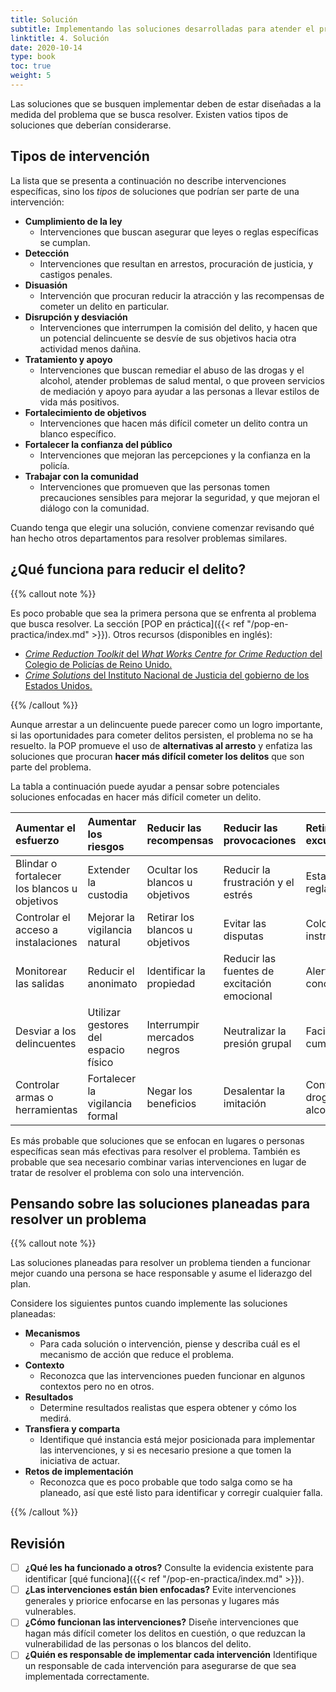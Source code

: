 ```yaml
---
title: Solución
subtitle: Implementando las soluciones desarrolladas para atender el problema.
linktitle: 4. Solución
date: 2020-10-14
type: book
toc: true
weight: 5
---
```


Las soluciones que se busquen implementar deben de estar diseñadas a la medida del problema que se busca resolver. Existen vatios tipos de soluciones que deberían considerarse.

## Tipos de intervención

La lista que se presenta a continuación no describe intervenciones específicas, sino los *tipos* de soluciones que podrían ser parte de una intervención:

- **Cumplimiento de la ley**
	- Intervenciones que buscan asegurar que leyes o reglas específicas se cumplan.
- **Detección**
	- Intervenciones que resultan en arrestos, procuración de justicia, y castigos penales.
- **Disuasión**
	- Intervención que procuran reducir la atracción y las recompensas de cometer un delito en particular.
- **Disrupción y desviación**
	- Intervenciones que interrumpen la comisión del delito, y hacen que un potencial delincuente se desvíe de sus objetivos hacia otra actividad menos dañina.
- **Tratamiento y apoyo**
	- Intervenciones que buscan remediar el abuso de las drogas y el alcohol, atender problemas de salud mental, o que proveen servicios de mediación y apoyo para ayudar a las personas a llevar estilos de vida más positivos.
- **Fortalecimiento de objetivos**
	- Intervenciones que hacen más difícil cometer un delito contra un blanco específico.
- **Fortalecer la confianza del público**
	- Intervenciones que mejoran las percepciones y la confianza en la policía.
- **Trabajar con la comunidad**
	-  Intervenciones que promueven que las personas tomen precauciones sensibles para mejorar la seguridad, y que mejoran el diálogo con la comunidad.

Cuando tenga que elegir una solución, conviene comenzar revisando qué han hecho otros departamentos para resolver problemas similares.

## ¿Qué funciona para reducir el delito?

{{% callout note %}}

Es poco probable que sea la primera persona que se enfrenta al problema que busca resolver. La sección [POP en práctica]({{< ref "/pop-en-practica/index.md" >}}). Otros recursos (disponibles en inglés):

- [*Crime Reduction Toolkit* del *What Works Centre for Crime Reduction* del Colegio de Policías de Reino Unido.](https://whatworks.college.police.uk/toolkit/Pages/Toolkit.aspx)
- [*Crime Solutions* del Instituto Nacional de Justicia del gobierno de los Estados Unidos.](https://www.crimesolutions.gov)

{{% /callout %}}

Aunque arrestar a un delincuente puede parecer como un logro importante, si las oportunidades para cometer delitos persisten, el problema no se ha resuelto. la POP promueve el uso de **alternativas al arresto** y enfatiza las soluciones que procuran **hacer más difícil cometer los delitos** que son parte del problema.

La tabla a continuación puede ayudar a pensar sobre potenciales soluciones enfocadas en hacer más difícil cometer un delito.

| Aumentar el esfuerzo                         | Aumentar los riesgos                         | Reducir las recompensas                      | Reducir las provocaciones                    | Retirar las excusas                          |
|:---------------------------------------------|:---------------------------------------------|:---------------------------------------------|:---------------------------------------------|:---------------------------------------------|
| Blindar o fortalecer los blancos u objetivos | Extender la custodia                         | Ocultar los blancos u objetivos              | Reducir la frustración y el estrés           | Establecer reglas                            |
| Controlar el acceso a instalaciones          | Mejorar la vigilancia natural                | Retirar los blancos u objetivos              | Evitar las disputas                          | Colocar instrucciones                        |
| Monitorear las salidas                       | Reducir el anonimato                         | Identificar la propiedad                     | Reducir las fuentes de excitación emocional  | Alertar la conciencia                        |
| Desviar a los delincuentes                   | Utilizar gestores del espacio físico         | Interrumpir mercados negros                  | Neutralizar la presión grupal                | Facilitar el cumplimiento                    |
| Controlar armas o herramientas               | Fortalecer la vigilancia formal              | Negar los beneficios                         | Desalentar la imitación                      | Controlar las drogas y el alcohol            |

Es más probable que soluciones que se enfocan en lugares o personas específicas sean más efectivas para resolver el problema. También es probable que sea necesario combinar varias intervenciones en lugar de tratar de resolver el problema con solo una intervención.

## Pensando sobre las soluciones planeadas para resolver un problema

{{% callout note %}}

Las soluciones planeadas para resolver un problema tienden a funcionar mejor cuando una persona se hace responsable y asume el liderazgo del plan.

Considere los siguientes puntos cuando implemente las soluciones planeadas:

- **Mecanismos**
	- Para cada solución o intervención, piense y describa cuál es el mecanismo de acción que reduce el problema.
- **Contexto**
	- Reconozca que las intervenciones pueden funcionar en algunos contextos pero no en otros.
- **Resultados**
	- Determine resultados realistas que espera obtener y cómo los medirá.
- **Transfiera y comparta**
	- Identifique qué instancia está mejor posicionada para implementar las intervenciones, y si es necesario presione a que tomen la iniciativa de actuar.
- **Retos de implementación**
	- Reconozca que es poco probable que todo salga como se ha planeado, así que esté listo para identificar y corregir cualquier falla.

{{% /callout %}}

## Revisión

- [ ] **¿Qué les ha funcionado a otros?** Consulte la evidencia existente para identificar [qué funciona]({{< ref "/pop-en-practica/index.md" >}}).
- [ ] **¿Las intervenciones están bien enfocadas?** Evite intervenciones generales y priorice enfocarse en las personas y lugares más vulnerables.
- [ ] **¿Cómo funcionan las intervenciones?** Diseñe intervenciones que hagan más difícil cometer los delitos en cuestión, o que reduzcan la vulnerabilidad de las personas o los blancos del delito.
- [ ] **¿Quién es responsable de implementar cada intervención** Identifique un responsable de cada intervención para asegurarse de que sea implementada correctamente.
